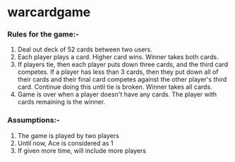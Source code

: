 # warcardgame


### Rules for the game:-

1. Deal out deck of 52 cards between two users.
2. Each player plays a card. Higher card wins. Winner takes both cards.
3. If players tie, then each player puts down three cards, and the third
   card competes.
   If a player has less than 3 cards, then they put down all of their cards
   and their final card competes against the other player's third card.
   Continue doing this until tie is broken.
   Winner takes all cards.
4. Game is over when a player doesn't have any cards. The player with
   cards remaining is the winner.

### Assumptions:-

 1) The game is played by two players
 2) Until now, Ace is considered as 1
 3) If given more time, will include more players